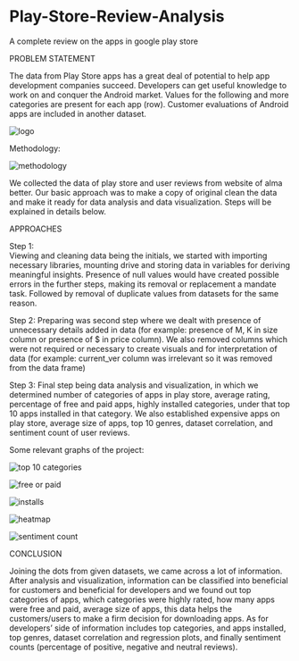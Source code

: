 # Play-Store-Review-Analysis
A complete review on the apps in google play store

PROBLEM STATEMENT

The data from Play Store apps has a great deal of potential to help app development companies succeed. Developers can get useful knowledge to work on and conquer the Android market.
Values for the following and more categories are present for each app (row). Customer evaluations of Android apps are included in another dataset.

![logo](https://user-images.githubusercontent.com/112775752/210236293-4945e0ca-9ec4-4041-bc3b-d721c27f2e1e.png)


Methodology:

![methodology](https://user-images.githubusercontent.com/112775752/210236263-91ac1369-ee45-43f9-818c-8f6e80bfac4c.png)

We collected the data of play store and user reviews from website of alma better. Our basic approach was to make a copy of original clean the data and make it ready for data analysis and data visualization. Steps will be explained in details below.

APPROACHES

Step 1:  
Viewing and cleaning data being the initials, we started with importing necessary libraries, mounting drive and storing data in variables for deriving meaningful insights. Presence of null values would have created possible errors in the further steps, making its removal or replacement a mandate task. Followed by removal of duplicate values from datasets for the same reason. 

Step 2:
Preparing was second step where we dealt with presence of unnecessary details added in data (for example: presence of M, K in size column or presence of $ in price column). We also removed columns which were not required or necessary to create visuals and for interpretation of data (for example: current_ver column was irrelevant so it was removed from the data frame)

Step 3:
Final step being data analysis and visualization, in which we determined number of categories of apps in play store, average rating, percentage of free and paid apps, highly installed categories, under that top 10 apps installed in that category. We also established expensive apps on play store, average size of apps, top 10 genres, dataset correlation, and sentiment count of user reviews.

Some relevant graphs of the project:

![top 10 categories](https://user-images.githubusercontent.com/112775752/210235873-e9e6d7db-650c-40ed-bf41-fa96e31c4237.png)

![free or paid](https://user-images.githubusercontent.com/112775752/210235897-2fefc6fa-c403-4d78-a515-c30bad6e2060.png)


![installs](https://user-images.githubusercontent.com/112775752/210236022-5c96876c-ad71-4e0d-8b55-ddffc1c994aa.png)

![heatmap](https://user-images.githubusercontent.com/112775752/210236062-091d8939-8562-44fd-9107-001ea92b8fb6.png)

![sentiment count](https://user-images.githubusercontent.com/112775752/210236086-9552ed3c-28d9-476d-b9c6-46bcf1ef76af.png)

CONCLUSION

Joining the dots from given datasets, we came across a lot of information. After analysis and visualization, information can be classified into beneficial for customers and beneficial for developers and we found out top categories of apps, which categories were highly rated, how many apps were free and paid, average size of apps, this data helps the customers/users to make a firm decision for downloading apps. As for developers’ side of information includes top categories, and apps installed, top genres, dataset correlation and regression plots, and finally sentiment counts (percentage of positive, negative and neutral reviews).
